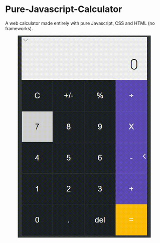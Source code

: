 # Pure-Javascript-Calculator

A web calculator made entirely with pure Javascript, CSS and HTML (no frameworks).

<p align="center">
    <img src="calc.gif">
</p>
